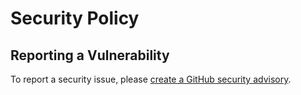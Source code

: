 # Security Policy

## Reporting a Vulnerability

To report a security issue, please [create a GitHub security advisory](https://docs.github.com/en/code-security/security-advisories/guidance-on-reporting-and-writing-information-about-vulnerabilities/privately-reporting-a-security-vulnerability).

